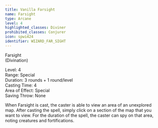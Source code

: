 ```yaml
---
title: Vanilla Farsight
name: Farsight
type: Arcane
level: 4
highlighted_classes: Diviner
prohibited_classes: Conjurer
icon: spwi424
identifier: WIZARD_FAR_SIGHT
---
```

Farsight  
(Divination)  
  
Level: 4  
Range: Special  
Duration: 3 rounds + 1 round/level  
Casting Time: 4   
Area of Effect: Special  
Saving Throw: None   
  
When Farsight is cast, the caster is able to view an area of an unexplored map. After casting the spell, simply click on a section of the map that you want to view. For the duration of the spell, the caster can spy on that area, noting creatures and fortifications.  
